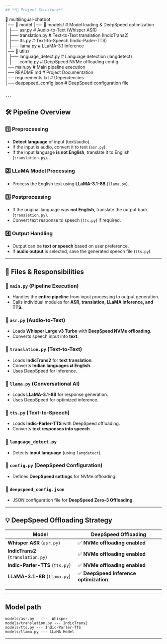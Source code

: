 ```yaml
---
## **📂 Project Structure**  

```
📂 multilingual-chatbot  
│── 📂 model
│── 📂 models/                  # Model loading & DeepSpeed optimization  
│   ├── asr.py                  # Audio-to-Text (Whisper ASR)  
│   ├── translation.py           # Text-to-Text translation (IndicTrans2)  
│   ├── tts.py                   # Text-to-Speech (Indic-Parler-TTS)  
│   ├── llama.py                 # LLaMA-3.1 Inference  
│── 📂 utils/  
│   ├── language_detect.py       # Language detection (langdetect)  
│   ├── config.py                # DeepSpeed NVMe offloading config  
│── main.py                      # Main pipeline execution  
│── README.md                    # Project Documentation  
│── requirements.txt              # Dependencies  
│── deepspeed_config.json         # DeepSpeed configuration file  
```

---
```


## **🛠 Pipeline Overview**  

### **1️⃣ Preprocessing**  

- **Detect language** of input (text/audio).  
- If the input is audio, convert it to text (`asr.py`).  
- If the input language **is not English**, translate it to English (`translation.py`).  

### **2️⃣ LLaMA Model Processing**  

- Process the English text using **LLaMA-3.1-8B** (`llama.py`).  

### **3️⃣ Postprocessing**  

- If the original language was **not English**, translate the output back (`translation.py`).  
- Convert text response to speech (`tts.py`) if required.  

### **4️⃣ Output Handling**  

- Output can be **text or speech** based on user preference.  
- If **audio output** is selected, save the generated speech file (`tts.py`).  

---

## **📄 Files & Responsibilities**  

### **🔹 `main.py`** (Pipeline Execution)  

- Handles the **entire pipeline** from input processing to output generation.  
- Calls individual modules for **ASR, translation, LLaMA inference, and TTS**.  

### **🔹 `asr.py`** (Audio-to-Text)  

- Loads **Whisper Large v3 Turbo** with **DeepSpeed NVMe offloading**.  
- Converts speech input into **text**.  

### **🔹 `translation.py`** (Text-to-Text)  

- Loads **IndicTrans2** for **text translation**.  
- Converts **Indian languages ⇄ English**.  
- Uses DeepSpeed for inference.  

### **🔹 `llama.py`** (Conversational AI)  

- Loads **LLaMA-3.1-8B** for response generation.  
- Uses DeepSpeed for optimized inference.  

### **🔹 `tts.py`** (Text-to-Speech)  

- Loads **Indic-Parler-TTS** with DeepSpeed offloading.  
- Converts **text responses into speech**.  

### **🔹 `language_detect.py`**  

- Detects **input language** (using `langdetect`).  

### **🔹 `config.py`** (DeepSpeed Configuration)  

- Defines **DeepSpeed settings** for NVMe offloading.  

### **🔹 `deepspeed_config.json`**  

- JSON configuration file for **DeepSpeed Zero-3 Offloading**.  

---

## **💡 DeepSpeed Offloading Strategy**  

| **Model**        | **DeepSpeed Offloading** |
|-----------------|-------------------------|
| **Whisper ASR** (`asr.py`) | ✅ **NVMe offloading enabled** |
| **IndicTrans2** (`translation.py`) | ✅ **NVMe offloading enabled** |
| **Indic-Parler-TTS** (`tts.py`) | ✅ **NVMe offloading enabled** |
| **LLaMA-3.1-8B** (`llama.py`) | ✅ **DeepSpeed inference optimization** |

---
---
## **Model path**
    models/asr.py   ---  Whisper
    models/translation.py --- IndicTrans2
    models/tts.py --- Indic-Parler-TTS
    models/llama.py --- LLaMA Model

---

